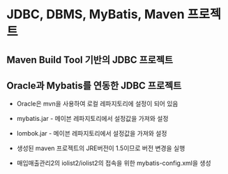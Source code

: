 # JDBC, DBMS, MyBatis, Maven 프로젝트

## Maven Build Tool 기반의 JDBC 프로젝트 
## Oracle과 Mybatis를 연동한 JDBC 프로젝트

* Oracle은 mvn을 사용하여 로컬 레파지토리에 설정이 되어 있음
* mybatis.jar - 메이븐 레파지토리에서 설정값을 가져와 설정
* lombok.jar - 메이븐 레파지토리에서 설정값을 가져와 설정

* 생성된 maven 프로젝트의 JRE버전이 1.5이므로 버전 변경을 실행


* 매입매출관리2의 iolist2/iolist2의 접속을 위한 mybatis-config.xml을 생성